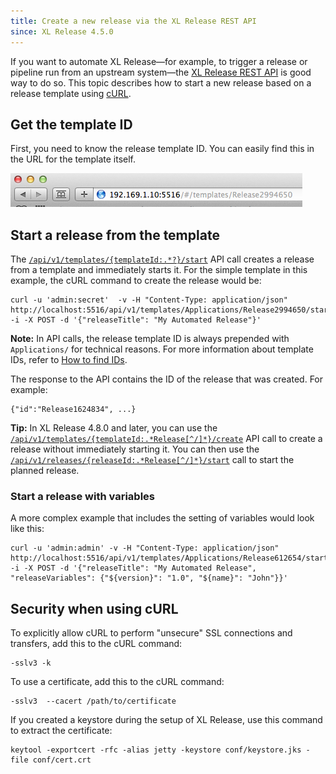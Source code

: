 ```yaml
---
title: Create a new release via the XL Release REST API
since: XL Release 4.5.0
---
```


If you want to automate XL Release—for example, to trigger a release or pipeline run from an upstream system—the [XL Release REST API](/xl-release/latest/rest-api/) is good way to do so. This topic describes how to start a new release based on a release template using [cURL](http://curl.haxx.se/docs/manpage.html).

## Get the template ID

First, you need to know the release template ID. You can easily find this in the URL for the template itself.

![URL for template](/xl-release/images/template-release-id.png)

## Start a release from the template

The [`/api/v1/templates/{templateId:.*?}/start`](/xl-release/4.6.x/rest-api/#!/templates/start) API call creates a release from a template and immediately starts it. For the simple template in this example, the cURL command to create the release would be:

    curl -u 'admin:secret'  -v -H "Content-Type: application/json" http://localhost:5516/api/v1/templates/Applications/Release2994650/start -i -X POST -d '{"releaseTitle": "My Automated Release"}'

**Note:** In API calls, the release template ID is always prepended with `Applications/` for technical reasons. For more information about template IDs, refer to [How to find IDs](/xl-release/how-to/how-to-find-ids.html).

The response to the API contains the ID of the release that was created. For example:

    {"id":"Release1624834", ...}

**Tip:** In XL Release 4.8.0 and later, you can use the [`/api/v1/templates/{templateId:.*Release[^/]*}/create`](/xl-release/4.8.x/rest-api/#!/templates/create) API call to create a release without immediately starting it. You can then use the [`/api/v1/releases/{releaseId:.*Release[^/]*}/start`](/xl-release/4.8.x/rest-api/#!/releases/start) call to start the planned release.

### Start a release with variables

A more complex example that includes the setting of variables would look like this:

    curl -u 'admin:admin' -v -H "Content-Type: application/json" http://localhost:5516/api/v1/templates/Applications/Release612654/start -i -X POST -d '{"releaseTitle": "My Automated Release", "releaseVariables": {"${version}": "1.0", "${name}": "John"}}'

## Security when using cURL

To explicitly allow cURL to perform "unsecure" SSL connections and transfers, add this to the cURL command:

    -sslv3 -k

To use a certificate, add this to the cURL command:

    -sslv3  --cacert /path/to/certificate

If you created a keystore during the setup of XL Release, use this command to extract the certificate:

    keytool -exportcert -rfc -alias jetty -keystore conf/keystore.jks -file conf/cert.crt
